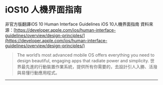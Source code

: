 # iOS10 人機界面指南

非官方版翻譯iOS 10 Human Interface Guidelines  iOS 10人機界面指南 
資料來源：[https://developer.apple.com/ios/human-interface-guidelines/overview/design-principles/](https://developer.apple.com/ios/human-interface-guidelines/overview/design-principles/)

> The world’s most advanced mobile OS offers everything you need to design beautiful, engaging apps that radiate power and simplicity.
世界最先進的行動裝置作業系統，提供所有你需要的，去設計引人入勝、活潑與易懂行動應用程式。
---


